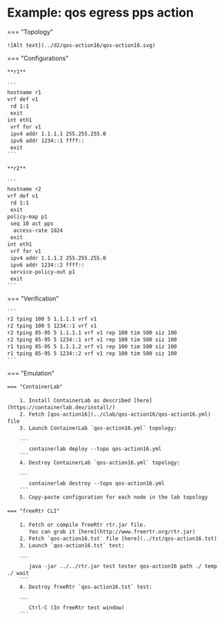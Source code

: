 # Example: qos egress pps action

=== "Topology"

    ![Alt text](../d2/qos-action16/qos-action16.svg)

=== "Configurations"

    **r1**

    ```
    hostname r1
    vrf def v1
     rd 1:1
     exit
    int eth1
     vrf for v1
     ipv4 addr 1.1.1.1 255.255.255.0
     ipv6 addr 1234::1 ffff::
     exit
    ```

    **r2**

    ```
    hostname r2
    vrf def v1
     rd 1:1
     exit
    policy-map p1
     seq 10 act pps
      access-rate 1024
     exit
    int eth1
     vrf for v1
     ipv4 addr 1.1.1.2 255.255.255.0
     ipv6 addr 1234::2 ffff::
     service-policy-out p1
     exit
    ```

=== "Verification"

    ```
    r2 tping 100 5 1.1.1.1 vrf v1
    r2 tping 100 5 1234::1 vrf v1
    r2 tping 85-95 5 1.1.1.1 vrf v1 rep 100 tim 500 siz 100
    r2 tping 85-95 5 1234::1 vrf v1 rep 100 tim 500 siz 100
    r1 tping 85-95 5 1.1.1.2 vrf v1 rep 100 tim 500 siz 100
    r1 tping 85-95 5 1234::2 vrf v1 rep 100 tim 500 siz 100
    ```

=== "Emulation"

    === "ContainerLab"

        1. Install ContainerLab as described [here](https://containerlab.dev/install/)  
        2. Fetch [qos-action16](../clab/qos-action16/qos-action16.yml) file  
        3. Launch ContainerLab `qos-action16.yml` topology:  

        ```
           containerlab deploy --topo qos-action16.yml  
        ```
        4. Destroy ContainerLab `qos-action16.yml` topology:  

        ```
           containerlab destroy --topo qos-action16.yml  
        ```
        5. Copy-paste configuration for each node in the lab topology

    === "freeRtr CLI"

        1. Fetch or compile freeRtr rtr.jar file.  
           You can grab it [here](http://www.freertr.org/rtr.jar)  
        2. Fetch `qos-action16.tst` file [here](../tst/qos-action16.tst)  
        3. Launch `qos-action16.tst` test:  

        ```
           java -jar ../../rtr.jar test tester qos-action16 path ./ temp ./ wait
        ```
        4. Destroy freeRtr `qos-action16.tst` test:  

        ```
           Ctrl-C (In freeRtr test window)
        ```

